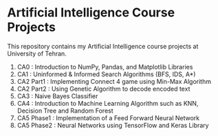 # Artificial Intelligence Course Projects
This repository contains my Artificial Intelligence course projects at University of Tehran.

1. CA0 : Introduction to NumPy, Pandas, and Matplotlib Libraries
2. CA1 : Uninformed & Informed Search Algorithms (BFS, IDS, A*)
3. CA2 Part1 : Implementing Connect 4 game using Min-Max Algorithm
4. CA2 Part2 : Using Genetic Algorithm to decode encoded text
5. CA3 : Naive Bayes Classifier
6. CA4 : Introduction to Machine Learning Algorithm such as KNN, Decision Tree and Random Forest 
7. CA5 Phase1 : Implementation of a Feed Forward Neural Network
8. CA5 Phase2 : Neural Networks using TensorFlow and Keras Library
